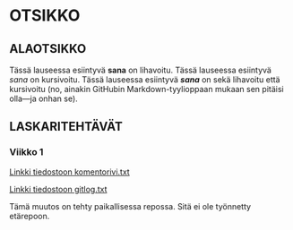 # OTSIKKO

## ALAOTSIKKO

Tässä lauseessa esiintyvä **sana** on lihavoitu.
Tässä lauseessa esiintyvä *sana* on kursivoitu.
Tässä lauseessa esiintyvä **_sana_** on sekä lihavoitu että kursivoitu (no, ainakin GitHubin Markdown-tyylioppaan mukaan sen pitäisi olla—ja onhan se).

## LASKARITEHTÄVÄT

### Viikko 1

[Linkki tiedostoon komentorivi.txt](https://github.com/tspaanan/shoplist-gener/blob/main/laskarit/viikko1/komentorivi.txt)

[Linkki tiedostoon gitlog.txt](https://github.com/tspaanan/shoplist-gener/blob/main/laskarit/viikko1/gitlog.txt)

Tämä muutos on tehty paikallisessa repossa. Sitä ei ole työnnetty etärepoon.
